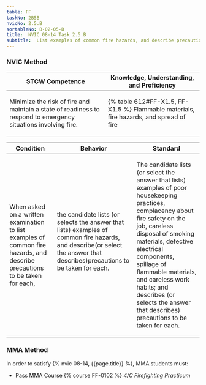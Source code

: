 ```yaml
---
table: FF
taskNo: 2B5B
nvicNo: 2.5.B 
sortableNo: B-02-05-B
title:  NVIC 08-14 Task 2.5.B 
subtitle:  List examples of common fire hazards, and describe precautions to take for each (FF)
---
```






### NVIC Method

<a style="display:none;" onclick="togglevisibility('nvic_methods')" >Show NVIC method.</a>

<div id='nvic_methods' class='show'>

<table>
<thead>
<tr>
<th class='forty'> STCW Competence </th>
<th class='sixty'> Knowledge, Understanding, and Proficiency </th>
</tr>
</thead>

<tbody>
<tr><td markdown='1'>

Minimize the risk of fire and maintain a state of readiness to respond to emergency situations involving fire.

</td><td markdown='1'>

{% table 612#FF-X1.5, FF-X1.5 %} Flammable materials, fire hazards, and spread of fire

</td></tr>


</tbody>
</table>


<table>
<thead>
<tr><th class='twenty'>  Condition </th><th class='twenty'> Behavior </th><th  class='sixty'>Standard </th></tr>
</thead>
<tbody >



<tr><td markdown='1'>

When asked on a written examination to list examples of common fire hazards, and describe precautions to be taken for each,

</td><td markdown='1'>

the candidate lists (or selects the answer that lists) examples of common fire hazards, and describe(or select the answer that describes)precautions to be taken for each.

<br>

<div class="tooltip" markdown='1'>



</div>


</td><td markdown='1'>

The candidate lists (or select the answer that lists) examples of poor housekeeping practices, complacency about fire safety on the job, careless disposal of smoking materials, defective electrical components, spillage of flammable materials, and careless work habits; and describes (or selects the answer that describes) precautions to be taken for each.

</td></tr>
</tbody>
</table>
</div>


### MMA Method

In order to satisfy  {% nvic 08-14, {{page.title}}  %}, MMA students must:

* Pass MMA Course {% course FF-0102 %}  *4/C Firefighting Practicum*
